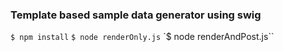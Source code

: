 ### Template based sample data generator using swig
`$ npm install`
`$ node renderOnly.js`
`$ node renderAndPost.js``

